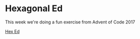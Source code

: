 # Hexagonal Ed

This week we're doing a fun exercise from Advent of Code 2017

[Hex Ed](https://adventofcode.com/2017/day/11)
